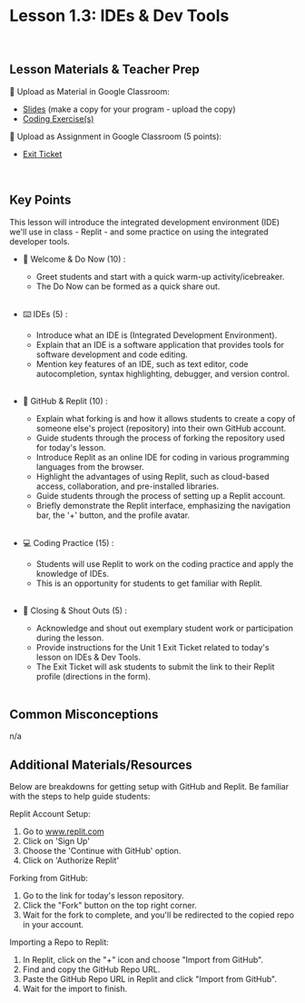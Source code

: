 # Lesson 1.3: IDEs & Dev Tools

<br>

## Lesson Materials & Teacher Prep

📖 Upload as Material in Google Classroom:
- [Slides](https://docs.google.com/presentation/d/1Cto6KrtcS8IN7qHeR-olOwXsyji2r7B9nBmnpQRe7hs/edit?usp=sharing) (make a copy for your program - upload the copy)
- [Coding Exercise(s)](https://github.com/CN-Curriculum/int-u1l3-23-24-student-exercises)

📝 Upload as Assignment in Google Classroom (5 points):
- [Exit Ticket](https://forms.gle/a64fPgfpji2fcGVo8)

<br>

## Key Points
This lesson will introduce the integrated development environment (IDE) we'll use in class - Replit - and some practice on using the integrated developer tools.


- 👋 Welcome & Do Now (10) : 
    - Greet students and start with a quick warm-up activity/icebreaker.
    - The Do Now can be formed as a quick share out.<br><br>

- ⌨️ IDEs (5) :
    - Introduce what an IDE is (Integrated Development Environment).
    - Explain that an IDE is a software application that provides tools for software development and code editing.
    - Mention key features of an IDE, such as text editor, code autocompletion, syntax highlighting, debugger, and version control.<br><br>

- 👾 GitHub & Replit (10) : 
    - Explain what forking is and how it allows students to create a copy of someone else's project (repository) into their own GitHub account.
    - Guide students through the process of forking the repository used for today's lesson.
    - Introduce Replit as an online IDE for coding in various programming languages from the browser.
    - Highlight the advantages of using Replit, such as cloud-based access, collaboration, and pre-installed libraries.
    - Guide students through the process of setting up a Replit account.
    - Briefly demonstrate the Replit interface, emphasizing the navigation bar, the '+' button, and the profile avatar.<br><br>

- 💻 Coding Practice (15) : 
    - Students will use Replit to work on the coding practice and apply the knowledge of IDEs.
    - This is an opportunity for students to get familiar with Replit.<br><br>

- 🎉 Closing & Shout Outs (5) :
    - Acknowledge and shout out exemplary student work or participation during the lesson.
    - Provide instructions for the Unit 1 Exit Ticket related to today's lesson on IDEs & Dev Tools.
    - The Exit Ticket will ask students to submit the link to their Replit profile (directions in the form).<br><br>


## Common Misconceptions
n/a

## Additional Materials/Resources

Below are breakdowns for getting setup with GitHub and Replit. Be familiar with the steps to help guide students:

Replit Account Setup:
1. Go to www.replit.com
2. Click on 'Sign Up'
3. Choose the 'Continue with GitHub' option.
4. Click on 'Authorize Replit'

Forking from GitHub:
1. Go to the link for today's lesson repository.
2. Click the "Fork" button on the top right corner.
3. Wait for the fork to complete, and you'll be redirected to the copied repo in your account.

Importing a Repo to Replit:
1. In Replit, click on the "+" icon and choose "Import from GitHub".
2. Find and copy the GitHub Repo URL.
3. Paste the GitHub Repo URL in Replit and click "Import from GitHub".
4. Wait for the import to finish.


